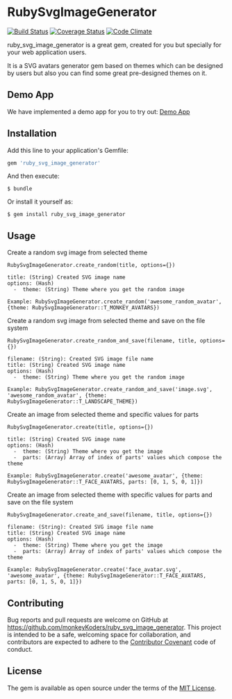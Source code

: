 # RubySvgImageGenerator

[![Build Status](https://travis-ci.org/monkeyKoders/ruby_svg_image_generator.svg?branch=master)](https://travis-ci.org/monkeyKoders/ruby_svg_image_generator)
[![Coverage Status](https://coveralls.io/repos/github/monkeyKoders/ruby_svg_image_generator/badge.svg?branch=master)](https://coveralls.io/github/monkeyKoders/ruby_svg_image_generator?branch=master)
[![Code Climate](https://codeclimate.com/github/monkeyKoders/ruby_svg_image_generator/badges/gpa.svg)](https://codeclimate.com/github/monkeyKoders/ruby_svg_image_generator)

ruby_svg_image_generator is a great gem, created for you but specially for your web application users.

It is a SVG avatars generator gem based on themes which can be designed by users but also you can find some great pre-designed themes on it.

## Demo App

We have implemented a demo app for you to try out: [Demo App](http://ruby_svg_generator.monkeykoders.net)

## Installation

Add this line to your application's Gemfile:

```ruby
gem 'ruby_svg_image_generator'
```

And then execute:

    $ bundle

Or install it yourself as:

    $ gem install ruby_svg_image_generator

## Usage

Create a random svg image from selected theme

    RubySvgImageGenerator.create_random(title, options={})

    title: (String) Created SVG image name
    options: (Hash)
      -  theme: (String) Theme where you get the random image

    Example: RubySvgImageGenerator.create_random('awesome_random_avatar', {theme: RubySvgImageGenerator::T_MONKEY_AVATARS})


Create a random svg image from selected theme and save on the file system

    RubySvgImageGenerator.create_random_and_save(filename, title, options={})

    filename: (String): Created SVG image file name
    title: (String) Created SVG image name
    options: (Hash)
      -  theme: (String) Theme where you get the random image

    Example: RubySvgImageGenerator.create_random_and_save('image.svg', 'awesome_random_avatar', {theme: RubySvgImageGenerator::T_LANDSCAPE_THEME})

Create an image from selected theme and specific values for parts

    RubySvgImageGenerator.create(title, options={})

    title: (String) Created SVG image name
    options: (Hash)
      -  theme: (String) Theme where you get the image
      -  parts: (Array) Array of index of parts' values which compose the theme

    Example: RubySvgImageGenerator.create('awesome_avatar', {theme: RubySvgImageGenerator::T_FACE_AVATARS, parts: [0, 1, 5, 0, 1]})


Create an image from selected theme with specific values for parts and save on the file system

    RubySvgImageGenerator.create_and_save(filename, title, options={})

    filename: (String): Created SVG image file name
    title: (String) Created SVG image name
    options: (Hash)
      -  theme: (String) Theme where you get the image
      -  parts: (Array) Array of index of parts' values which compose the theme

    Example: RubySvgImageGenerator.create('face_avatar.svg', 'awesome_avatar', {theme: RubySvgImageGenerator::T_FACE_AVATARS, parts: [0, 1, 5, 0, 1]})

## Contributing

Bug reports and pull requests are welcome on GitHub at https://github.com/monkeyKoders/ruby_svg_image_generator. This project is intended to be a safe, welcoming space for collaboration, and contributors are expected to adhere to the [Contributor Covenant](contributor-covenant.org) code of conduct.


## License

The gem is available as open source under the terms of the [MIT License](http://opensource.org/licenses/MIT).
